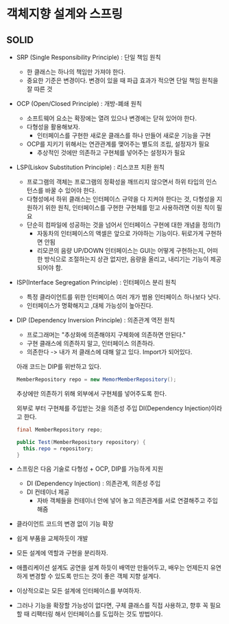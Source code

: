# 객체지향 설계와 스프링

## SOLID

- SRP (Single Responsibility Principle) : 단일 책임 원칙

  - 한 클래스는 하나의 책임만 가져야 한다.
  - 중요한 기준은 변경이다. 변경이 있을 때 파급 효과가 적으면 단일 책임 원칙을 잘 따른 것

- OCP (Open/Closed Principle) : 개방-폐쇄 원칙

  - 소프트웨어 요소는 확장에는 열려 있으나 변경에는 닫혀 있어야 한다.
  - 다형성을 활용해보자.
    - 인터페이스를 구현한 새로운 클래스를 하나 만들어 새로운 기능을 구현
  - OCP를 지키기 위해서는 연관관계를 맺어주는 별도의 조립, 설정자가 필요
    - 추상적인 것에만 의존하고 구현체를 넣어주는 설정자가 필요

- LSP(Liskov Substitution Principle) : 리스코프 치환 원칙

  - 프로그램의 객체는 프로그램의 정확성을 깨뜨리지 않으면서 하위 타입의 인스턴스를 바꿀 수 있어야 한다.
  - 다형성에서 하위 클래스는 인터페이스 규약을 다 지켜야 한다는 것, 다형성을 지원하기 위한 원칙, 인터페이스를 구현한 구현체를 믿고 사용하려면 이원 칙이 필요
  - 단순히 컴파일에 성공하는 것을 넘어서 인터페이스 구현에 대한 개념을 정의(?)
    - 자동차의 인터페이스의 액셀은 앞으로 가야하는 기능이다. 뒤로가게 구현하면 안됨
    - 리모콘의 음량  UP/DOWN 인터페이스는 GUI는 어떻게 구현하는지, 어떠한 방식으로 조절하는지 상관 없지만,  음량을 올리고, 내리기는 기능이 제공되어야 함.

- ISP(Interface Segregation Principle) : 인터페이스 분리 원칙

  - 특정 클라이언트를 위한 인터페이스 여러 개가 범용 인터페이스 하나보다 낫다.
  - 인터페이스가 명확해지고 ,대체 가능성이 높아진다.

- DIP (Dependency Inversion Principle) : 의존관계 역전 원칙

  - 프로그래머는 "추상화에 의존해야지 구체화에 의존하면 안된다."
  - 구현 클래스에 의존하지 말고, 인터페이스 의존하라.
  - 의존한다 -> 내가 저 클래스에 대해 알고 있다. Import가 되어있다.

  

  아래 코드는 DIP를 위반하고 있다.

  ```java
  MemberRepository repo = new MemorMemberRepository();
  ```

  

  추상에만 의존하기 위해 외부에서 구현체를 넣어주도록 한다.

  외부로 부터 구현체를 주입받는 것을 의존성 주입 DI(Dependency Injection)이라고 한다.

  ```java
  final MemberRepository repo;
  
  public Test(MemberRepository repository) {
  	this.repo = repository;
  }
  ```

  

  

- 스프링은 다음 기술로 다형성 + OCP, DIP를 가능하게 지원
  - DI (Dependency Injection) : 의존관계, 의존성 주입
  - DI 컨테이너 제공
    - 자바 객체들을 컨테이너 안에 넣어 놓고 의존관계를 서로 연결해주고 주입해줌
- 클라이언트 코드의 변경 없이 기능 확장
- 쉽게 부품을 교체하듯이 개발

- 모든 설계에 역할과 구현을 분리하자.
- 애플리케이션 설계도 공연을 설계 하듯이 배역만 만들어두고, 배우는 언제든지 유연하게 변경할 수 있도록 만드는 것이 좋은 객체 지향 설계다.
- 이상적으로는 모든 설계에 인터페이스를 부여하자.
- 그러나 기능을 확장할 가능성이 없다면, 구체 클래스를 직접 사용하고, 향후 꼭 필요할 때 리팩터링 해서 인터페이스를 도입하는 것도 방법이다.